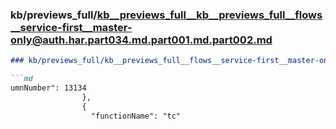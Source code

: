 ### kb/previews_full/kb__previews_full__kb__previews_full__flows__service-first__master-only@auth.har.part034.md.part001.md.part002.md

```md
### kb/previews_full/kb__previews_full__flows__service-first__master-only@auth.har.part034.md.part001.md (part 002)

```md
umnNumber": 13134
                },
                {
                  "functionName": "tc"
```

```

```
